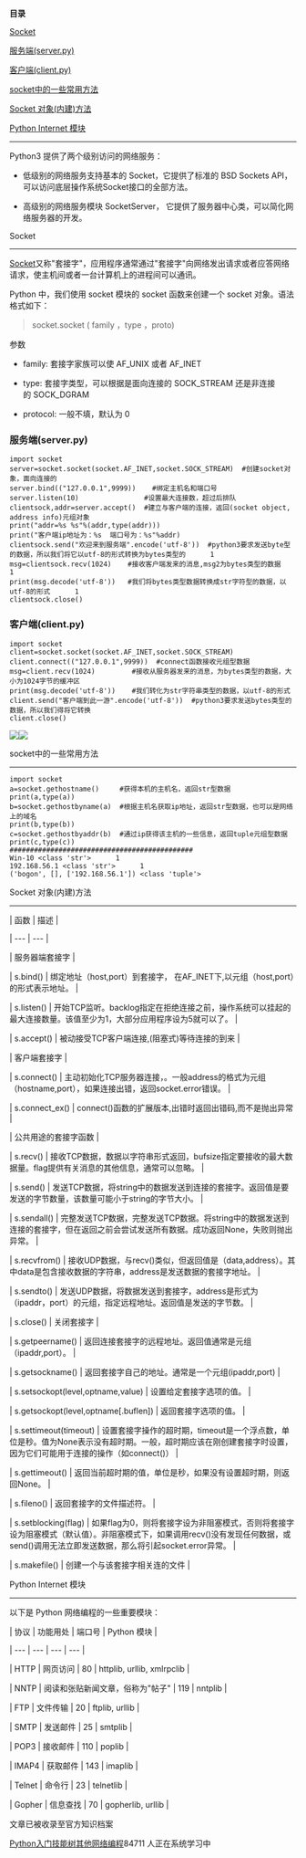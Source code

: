 **目录**

[Socket](#t0)

[服务端(server.py)](#t1)

[客户端(client.py)](#t2)

[socket中的一些常用方法](#t3)

[Socket 对象(内建)方法](#t4)

[Python Internet 模块](#t5)

* * *

Python3 提供了两个级别访问的网络服务：

*   低级别的网络服务支持基本的 Socket，它提供了标准的 BSD Sockets API，可以访问底层操作系统Socket接口的全部方法。
*   高级别的网络服务模块 SocketServer， 它提供了服务器中心类，可以简化网络服务器的开发。

Socket
------

[Socket](https://so.csdn.net/so/search?q=Socket&spm=1001.2101.3001.7020)又称"套接字"，应用程序通常通过"套接字"向网络发出请求或者应答网络请求，使主机间或者一台计算机上的进程间可以通讯。

Python 中，我们使用 socket 模块的 socket 函数来创建一个 socket 对象。语法格式如下：

> socket.socket ( family ，type ，proto)

参数

*   family: 套接字家族可以使 AF\_UNIX 或者 AF\_INET
*   type: 套接字类型，可以根据是面向连接的 SOCK\_STREAM 还是非连接的 SOCK\_DGRAM
*   protocol: 一般不填，默认为 0

### 服务端(server.py)

```
import socket       
server=socket.socket(socket.AF_INET,socket.SOCK_STREAM)  #创建socket对象，面向连接的      
server.bind(("127.0.0.1",9999))    #绑定主机名和端口号      
server.listen(10)                #设置最大连接数，超过后排队      
clientsock,addr=server.accept()  #建立与客户端的连接，返回(socket object, address info)元组对象      
print("addr=%s %s"%(addr,type(addr)))        
print("客户端ip地址为：%s  端口号为：%s"%addr)      
clientsock.send("欢迎来到服务端".encode('utf-8'))  #python3要求发送byte型的数据，所以我们将它以utf-8的形式转换为bytes类型的      1
msg=clientsock.recv(1024)    #接收客户端发来的消息,msg2为bytes类型的数据      1
print(msg.decode('utf-8'))   #我们将bytes类型数据转换成str字符型的数据，以utf-8的形式      1
clientsock.close()
```


### 客户端(client.py)

```
import socket       
client=socket.socket(socket.AF_INET,socket.SOCK_STREAM)      
client.connect(("127.0.0.1",9999))  #connect函数接收元组型数据      
msg=client.recv(1024)         #接收从服务器发来的消息，为bytes类型的数据，大小为1024字节的缓冲区      
print(msg.decode('utf-8'))    #我们转化为str字符串类型的数据，以utf-8的形式      
client.send("客户端到此一游".encode('utf-8'))  #python3要求发送bytes类型的数据，所以我们得将它转换      
client.close()
```


![](https://img-blog.csdnimg.cn/20181103145812786.png)![](https://img-blog.csdnimg.cn/20181103145725958.png)

socket中的一些常用方法
--------------

```
import socket       
a=socket.gethostname()     #获得本机的主机名，返回str型数据      
print(a,type(a))        
b=socket.gethostbyname(a)  #根据主机名获取ip地址，返回str型数据，也可以是网络上的域名      
print(b,type(b))       
c=socket.gethostbyaddr(b)  #通过ip获得该主机的一些信息，返回tuple元组型数据      
print(c,type(c))      
#############################################      
Win-10 <class 'str'>      1
192.168.56.1 <class 'str'>      1
('bogon', [], ['192.168.56.1']) <class 'tuple'>
```


Socket 对象(内建)方法
---------------

| 函数 | 描述 |
| --- | --- |
| 服务器端套接字 |
| s.bind() | 绑定地址（host,port）到套接字， 在AF\_INET下,以元组（host,port）的形式表示地址。 |
| s.listen() | 开始TCP监听。backlog指定在拒绝连接之前，操作系统可以挂起的最大连接数量。该值至少为1，大部分应用程序设为5就可以了。 |
| s.accept() | 被动接受TCP客户端连接,(阻塞式)等待连接的到来 |
| 客户端套接字 |
| s.connect() | 主动初始化TCP服务器连接，。一般address的格式为元组（hostname,port），如果连接出错，返回socket.error错误。 |
| s.connect\_ex() | connect()函数的扩展版本,出错时返回出错码,而不是抛出异常 |
| 公共用途的套接字函数 |
| s.recv() | 接收TCP数据，数据以字符串形式返回，bufsize指定要接收的最大数据量。flag提供有关消息的其他信息，通常可以忽略。 |
| s.send() | 发送TCP数据，将string中的数据发送到连接的套接字。返回值是要发送的字节数量，该数量可能小于string的字节大小。 |
| s.sendall() | 完整发送TCP数据，完整发送TCP数据。将string中的数据发送到连接的套接字，但在返回之前会尝试发送所有数据。成功返回None，失败则抛出异常。 |
| s.recvfrom() | 接收UDP数据，与recv()类似，但返回值是（data,address）。其中data是包含接收数据的字符串，address是发送数据的套接字地址。 |
| s.sendto() | 发送UDP数据，将数据发送到套接字，address是形式为（ipaddr，port）的元组，指定远程地址。返回值是发送的字节数。 |
| s.close() | 关闭套接字 |
| s.getpeername() | 返回连接套接字的远程地址。返回值通常是元组（ipaddr,port）。 |
| s.getsockname() | 返回套接字自己的地址。通常是一个元组(ipaddr,port) |
| s.setsockopt(level,optname,value) | 设置给定套接字选项的值。 |
| s.getsockopt(level,optname\[.buflen\]) | 返回套接字选项的值。 |
| s.settimeout(timeout) | 设置套接字操作的超时期，timeout是一个浮点数，单位是秒。值为None表示没有超时期。一般，超时期应该在刚创建套接字时设置，因为它们可能用于连接的操作（如connect()） |
| s.gettimeout() | 返回当前超时期的值，单位是秒，如果没有设置超时期，则返回None。 |
| s.fileno() | 返回套接字的文件描述符。 |
| s.setblocking(flag) | 如果flag为0，则将套接字设为非阻塞模式，否则将套接字设为阻塞模式（默认值）。非阻塞模式下，如果调用recv()没有发现任何数据，或send()调用无法立即发送数据，那么将引起socket.error异常。 |
| s.makefile() | 创建一个与该套接字相关连的文件 |

Python Internet 模块
------------------

以下是 Python 网络编程的一些重要模块：

| 协议 | 功能用处 | 端口号 | Python 模块 |
| --- | --- | --- | --- |
| HTTP | 网页访问 | 80 | httplib, urllib, xmlrpclib |
| NNTP | 阅读和张贴新闻文章，俗称为"帖子" | 119 | nntplib |
| FTP | 文件传输 | 20 | ftplib, urllib |
| SMTP | 发送邮件 | 25 | smtplib |
| POP3 | 接收邮件 | 110 | poplib |
| IMAP4 | 获取邮件 | 143 | imaplib |
| Telnet | 命令行 | 23 | telnetlib |
| Gopher | 信息查找 | 70 | gopherlib, urllib |

文章已被收录至官方知识档案

[Python入门技能树](https://edu.csdn.net/skill/python/python-3-97)[其他](https://edu.csdn.net/skill/python/python-3-97)[网络编程](https://edu.csdn.net/skill/python/python-3-97)84711 人正在系统学习中